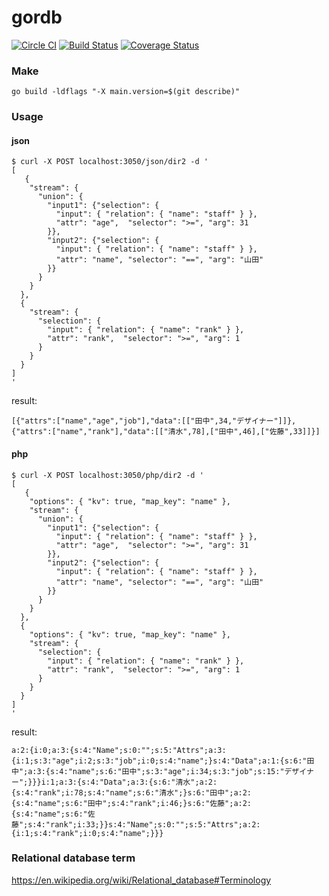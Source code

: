gordb
=====

[![Circle CI](https://circleci.com/gh/masahide/gordb.svg?style=svg)](https://circleci.com/gh/masahide/gordb) [![Build Status](https://drone.io/github.com/masahide/gordb/status.png)](https://drone.io/github.com/masahide/gordb/latest) [![Coverage Status](https://coveralls.io/repos/masahide/gordb/badge.svg?branch=master&service=github)](https://coveralls.io/github/masahide/gordb?branch=master)


### Make

```
go build -ldflags "-X main.version=$(git describe)"
```

### Usage

#### json

```
$ curl -X POST localhost:3050/json/dir2 -d '
[
   {
    "stream": {
      "union": {
        "input1": {"selection": {
          "input": { "relation": { "name": "staff" } },
          "attr": "age",  "selector": ">=", "arg": 31
        }},
        "input2": {"selection": {
          "input": { "relation": { "name": "staff" } },
          "attr": "name", "selector": "==", "arg": "山田"
        }}
      }
    }
  },
  {
    "stream": {
      "selection": {
        "input": { "relation": { "name": "rank" } },
        "attr": "rank",  "selector": ">=", "arg": 1
      }
    }
  }
]
'
```

result:
```
[{"attrs":["name","age","job"],"data":[["田中",34,"デザイナー"]]},{"attrs":["name","rank"],"data":[["清水",78],["田中",46],["佐藤",33]]}]
```

#### php

```
$ curl -X POST localhost:3050/php/dir2 -d '
[
   {
    "options": { "kv": true, "map_key": "name" },
    "stream": {
      "union": {
        "input1": {"selection": {
          "input": { "relation": { "name": "staff" } },
          "attr": "age",  "selector": ">=", "arg": 31
        }},
        "input2": {"selection": {
          "input": { "relation": { "name": "staff" } },
          "attr": "name", "selector": "==", "arg": "山田"
        }}
      }
    }
  },
  {
    "options": { "kv": true, "map_key": "name" },
    "stream": {
      "selection": {
        "input": { "relation": { "name": "rank" } },
        "attr": "rank",  "selector": ">=", "arg": 1
      }
    }
  }
]
'
```

result:
```
a:2:{i:0;a:3:{s:4:"Name";s:0:"";s:5:"Attrs";a:3:{i:1;s:3:"age";i:2;s:3:"job";i:0;s:4:"name";}s:4:"Data";a:1:{s:6:"田中";a:3:{s:4:"name";s:6:"田中";s:3:"age";i:34;s:3:"job";s:15:"デザイナー";}}}i:1;a:3:{s:4:"Data";a:3:{s:6:"清水";a:2:{s:4:"rank";i:78;s:4:"name";s:6:"清水";}s:6:"田中";a:2:{s:4:"name";s:6:"田中";s:4:"rank";i:46;}s:6:"佐藤";a:2:{s:4:"name";s:6:"佐藤";s:4:"rank";i:33;}}s:4:"Name";s:0:"";s:5:"Attrs";a:2:{i:1;s:4:"rank";i:0;s:4:"name";}}}
```


### Relational database term

https://en.wikipedia.org/wiki/Relational_database#Terminology


